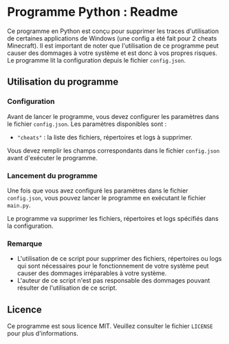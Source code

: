 # Programme Python : Readme

Ce programme en Python est conçu pour supprimer les traces d'utilisation de certaines applications de Windows (une config a été fait pour 2 cheats Minecraft). Il est important de noter que l'utilisation de ce programme peut causer des dommages à votre système et est donc à vos propres risques. Le programme lit la configuration depuis le fichier `config.json`.

## Utilisation du programme

### Configuration

Avant de lancer le programme, vous devez configurer les paramètres dans le fichier `config.json`. Les paramètres disponibles sont :

- `"cheats"` : la liste des fichiers, répertoires et logs à supprimer.

Vous devez remplir les champs correspondants dans le fichier `config.json` avant d'exécuter le programme.

### Lancement du programme

Une fois que vous avez configuré les paramètres dans le fichier `config.json`, vous pouvez lancer le programme en exécutant le fichier `main.py`.

Le programme va supprimer les fichiers, répertoires et logs spécifiés dans la configuration.

### Remarque

- L'utilisation de ce script pour supprimer des fichiers, répertoires ou logs qui sont nécessaires pour le fonctionnement de votre système peut causer des dommages irréparables à votre système.
- L'auteur de ce script n'est pas responsable des dommages pouvant résulter de l'utilisation de ce script.

## Licence

Ce programme est sous licence MIT. Veuillez consulter le fichier `LICENSE` pour plus d'informations.